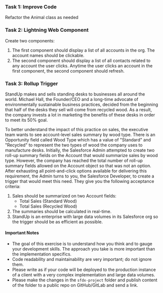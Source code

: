 ### Task 1: Improve Code
Refactor the Animal class as needed


### Task 2: Lightning Web Component
Create two components:
1. The first component should display a list of all accounts in the org. The account names should be clickable.
1. The second component should display a list of all contacts related to any account the user clicks. Anytime the user clicks an account in the first component, the second component should refresh.


### Task 3: Rollup Trigger

StandUp makes and sells standing desks to businesses all around the world. Michael Hall, the Founder/CEO and a long-time advocate of environmentally sustainable business practices, decided from the beginning that half of the desks they sell will come from recycled wood. As a result, the company invests a lot in marketing the benefits of these desks in order to meet its 50% goal.

To better understand the impact of this practice on sales, the executive team wants to see account-level sales summary by wood type. There is an Opportunity field called Wood Type which has a value of "Standard" and "Recycled" to represent the two types of wood the company uses to manufacture desks. Initially, the Salesforce Admin attempted to create two roll-up summary fields on the Account that would summarize sales by wood type. However, the company has reached the total number of roll-up summary fields allowed on the Account object so that was not an option. After exhausting all point-and-click options available for delivering this requirement, the Admin turns to you, the Salesforce Developer, to create a trigger that would meet this need. They give you the following acceptance criteria:

1. Sales should be summarized on two Account fields:
    - Total Sales (Standard Wood)
    - Total Sales (Recycled Wood)
1. The summaries should be calculated in real-time.
1. StandUp is an enterprise with large data volumes in its Salesforce org so the trigger should be as efficient as possible.

#### Important Notes
- The goal of this exercise is to understand how you think and to gauge your development skills. The approach you take is more important than the implementation specifics.
- Code readability and maintainability are very important; do not ignore them.
- Please write as if your code will be deployed to the production instance of a client with a very complex implementation and large data volumes.
- Please make the changes in the `sfdx-project` folder and publish content of the folder to a public repo on GitHub/GitLab and send a link.
